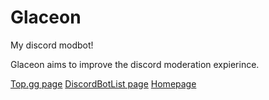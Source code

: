 # Glaceon
My discord modbot!

Glaceon aims to improve the discord moderation expierince.  

[Top.gg page](https://top.gg/bot/808149899182342145) [DiscordBotList page](https://discord.ly/glaceon) [Homepage](https://randomairborne.dev/glaceon)
